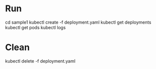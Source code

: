 # Run
cd sample1
kubectl create -f deployment.yaml
kubectl get deployments
kubectl get pods
kubectl logs <pod>

# Clean
kubectl delete -f deployment.yaml